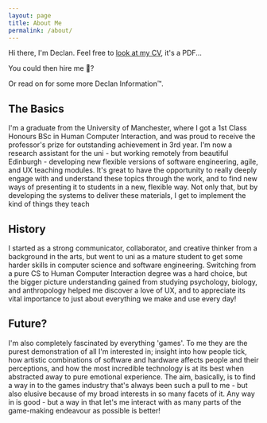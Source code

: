 ```yaml
---
layout: page
title: About Me
permalink: /about/
---
```


Hi there, I'm Declan. Feel free to [look at my CV](/assets/documents/declan-kehoe-cv.pdf), it's a PDF... 

You could then hire me 🌝?

Or read on for some more Declan Information™.

## The Basics
I'm a graduate from the University of Manchester, where I got a 1st Class Honours BSc in Human Computer Interaction, and was proud to receive the professor's prize for outstanding achievement in 3rd year. I'm now a research assistant for the uni - but working remotely from beautiful Edinburgh - developing new flexible versions of software engineering, agile, and UX teaching modules. It's great to have the opportunity to really deeply engage with and understand these topics through the work, and to find new ways of presenting it to students in a new, flexible way. Not only that, but by developing the systems to deliver these materials, I get to implement the kind of things they teach

## History
I started as a strong communicator, collaborator, and creative thinker from a background in the arts, but went to uni as a mature student to get some harder skills in computer science and software engineering. Switching from a pure CS to Human Computer Interaction degree was a hard choice, but the bigger picture understanding gained from studying psychology, biology, and anthropology helped me discover a love of UX, and to appreciate its vital importance to just about everything we make and use every day!

## Future?
I'm also completely fascinated by everything 'games'. To me they are the purest demonstration of all I'm interested in; insight into how people tick, how artistic combinations of software and hardware affects people and their perceptions, and how the most incredible technology is at its best when abstracted away to pure emotional experience. The aim, basically, is to find a way in to the games industry that's always been such a pull to me - but also elusive because of my broad interests in so many facets of it. Any way in is good - but a way in that let's me interact with as many parts of the game-making endeavour as possible is better!
